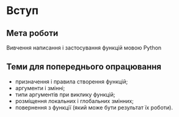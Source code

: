 # Вступ
## Мета роботи
Вивчення написання і застосування функцій мовою Python

## Теми для попереднього опрацювання
- призначення і правила створення функцій;
- аргументи і змінні;
- типи аргументів при виклику функцій;
- розміщення локальних і глобальних змінних;
- повернення з функції (який може бути результат їх роботи).
